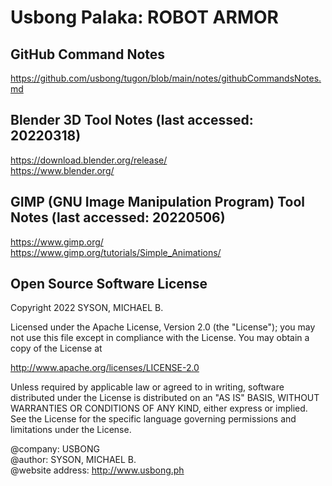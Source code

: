 # Usbong Palaka: ROBOT ARMOR

## GitHub Command Notes
https://github.com/usbong/tugon/blob/main/notes/githubCommandsNotes.md

## Blender 3D Tool Notes (last accessed: 20220318)
https://download.blender.org/release/<br/>
https://www.blender.org/

## GIMP (GNU Image Manipulation Program) Tool Notes (last accessed: 20220506)
https://www.gimp.org/<br/>
https://www.gimp.org/tutorials/Simple_Animations/

## Open Source Software License
Copyright 2022 SYSON, MICHAEL B.

Licensed under the Apache License, Version 2.0 (the "License"); you may not use this file except in compliance with the License. You may obtain a copy of the License at

   http://www.apache.org/licenses/LICENSE-2.0
  
Unless required by applicable law or agreed to in writing, software distributed under the License is distributed on an "AS IS" BASIS, WITHOUT WARRANTIES OR CONDITIONS OF ANY KIND, either express or implied. See the License for the specific language governing permissions and limitations under the License.

@company: USBONG<br/>
@author: SYSON, MICHAEL B.<br/>
@website address: http://www.usbong.ph<br/>
